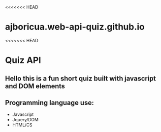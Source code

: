 <<<<<<< HEAD
# ajboricua.web-api-quiz.github.io

<<<<<<< HEAD
# Quiz API

## Hello this is a fun short quiz built with javascript and DOM elements 

## Programming language use:
* Javascript <br />
* Jquery/DOM <br />
* HTML/CS
